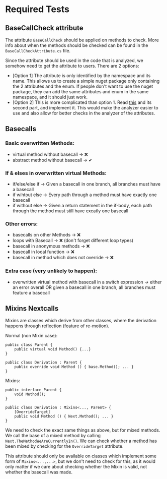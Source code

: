 # Required Tests

## BaseCallCheck attribute

The attribute `BaseCallCheck` should be applied on methods to check. More info about when
the methods should be checked can be found in the `BaseCallCheckAttribute.cs` file.

Since the attribute should be used in the code that is analyzed, we somehow need to get the attribute to users.
There are 2 options:

* [Option 1] The attribute is only identified by the namespace and its name. This allows us to create a simple nuget
  package only containing the 2 attributes and the enum.
  If people don't want to use the nuget package, they can add the same attributes and enum in the same namespace, and it
  should just work.
* [Option 2] This is more complicated than option 1.
  Read [this](https://andrewlock.net/creating-a-source-generator-part-7-solving-the-source-generator-marker-attribute-problem-part1/)
  and its second part,
  and implement it. This would make the analyzer easier to use and also allow for better checks in the analyzer of the
  attributes.

## Basecalls

### Basic overwritten Methods:

* virtual method without basecall &rarr; ❌
* abstract method without basecall &rarr; ✔

### If & elses in overwritten virtual Methods:

* if/else/else if &rarr; Given a basecall in one branch, all branches must have a basecall
* if wihtout else &rarr; Every path through a method must have exactly one basecall
* if without else &rarr; Given a return statement in the if-body, each path through the method must still have excatly
  one basecall

### Other errors:

* basecalls on other Methods &rarr; ❌
* loops with Basecall &rarr; ❌ (don't forget different loop types)
* basecall in anonymous methods &rarr; ❌
* basecall in local function &rarr; ❌
* basecall in method which does not override &rarr; ❌

### Extra case (very unlikely to happen):

* overwritten virtual method with basecall in a switch expression &rarr; either an error overall OR given a basecall in
  one branch, all branches must feature a basecall

## Mixins Nextcalls

Mixins are classes which derive from other classes, where the derivation happens through reflection (feature of
re-motion).

Normal (non Mixin case):<BR>

```
public class Parent {
    public virtual void Method() {...}
}

public class Derivation : Parent {
    public override void Method () { base.Method(); ... }
}
```

Mixins:<br>

```
public interface Parent {
    void Method();
}

public class Derivation : Mixins<..., Parent> {
    [OverrideTarget]
    public void Method () { Next.Method(); ... }
}
```

We need to check the exact same things as above, but for mixed methods. We call the base of a mixed method by
calling `Next.TheMethodWeAreCurrentlyIn()`.
We can check whether a method has been mixed by checking for the `OverrideTarget` attribute.

This attribute should only be available on classes which implement some form of `Mixins<...,...>`, but we don't need to
check for this,
as it would only matter if we care about checking whether the Mixin is valid, not whether the basecall was made. 